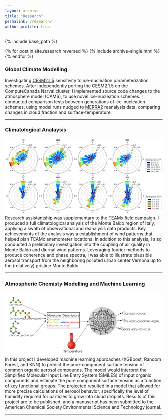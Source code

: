 ```yaml
---
layout: archive
title: "Research"
permalink: /research/
author_profile: true
---
```


{% include base_path %}

{% for post in site.research reversed %}
  {% include archive-single.html %}
{% endfor %}

### Global Climate Modelling
Investigating [CESM2.1.5](https://www.cesm.ucar.edu/models/cesm2) sensitivity to ice-nucleation parameterization schemes. After independently porting the CESM2.1.5 on the ComputeCanada Narval cluster, I implemented source code changes to the atmosphere model (CAM6), to use novel ice-nucleation schemes. I conducted comparison tests between generations of ice-nucleation schemes, using model runs nudged to [MERRA2](https://gmao.gsfc.nasa.gov/reanalysis/merra-2/) reanalysis data, comparing changes in cloud fraction and surface-temperature.

---

### Climatological Analaysis
![](../images/700hPa_surface_windroses.png)
Research assistantship was supplementary to the [TEAMx field campaign](https://doi.org/10.1175/bams-d-21-0232.1). I produced a full climatological analysis of the Monte Baldo region of Italy, applying a swath of observational and reanalysis data products. Key achievements of the analysis was a establishment of wind patterns that helped plan TEAMx anemometer locations. In addition to this analysis, I also conducted a preliminary investigation into the coupling of air quality in Monte Baldo and diurnal wind patterns. Leveraging fourier methods to produce coherence and phase spectra, I was able to illustrate plausible aerosol transport from the neighboring polluted urban center Vernona up to the (relatively) pristine Monte Baldo.

---

### Atmospheric Chemisty Modelling and Machine Learning
![](../images/machine_learning.png)
In this project I developed machine learning approaches (XGBoost, Random Forest, and KNN) to predict the pure-component surface tension of common organic aerosol compounds. The model would interpret the Simplified Molecular Input Line Entry System (SMILES) of input organic compounds and estimate the pure component surface tension as a function of key functional groups. The projected resulted in a model that allowed for more precise calculations of aerosol behavior, specifically the level of humidity required for particles to grow into cloud droplets. Results of this project are to be published, and a manuscript has been submitted to the American Chemical Society Environmental Science and Technology journal. 

---
